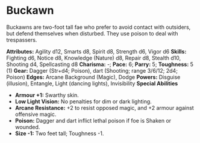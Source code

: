 # Buckawn

Buckawns are two-foot tall fae who prefer to avoid contact with
outsiders, but defend themselves when disturbed. They use poison to deal
with trespassers.

**Attributes:** Agility d12, Smarts d8, Spirit d8, Strength d6, Vigor
d6
**Skills:** Fighting d6, Notice d8, Knowledge (Nature) d8, Repair d8,
Stealth d10, Shooting d4, Spellcasting d8
**Charisma:** -; **Pace:** 6; **Parry:** 5; **Toughness:** 5 (1)
**Gear:** Dagger (Str+d4; Poison), dart (Shooting; range 3/6/12; 2d4;
Poison)
**Edges:** Arcane Background (Magic), Dodge
**Powers:** Disguise (illusion), Entangle, Light (dancing lights),
Invisibility
**Special Abilities**

- **Armour +1:** Swarthy skin.
- **Low Light Vision:** No penalties for dim or dark lighting.
- **Arcane Resistance:** +2 to resist opposed magic, and +2 armour
against offensive magic.
- **Poison:** Dagger and dart inflict lethal poison if foe is Shaken or
wounded.
- **Size -1:** Two feet tall; Toughness -1.
